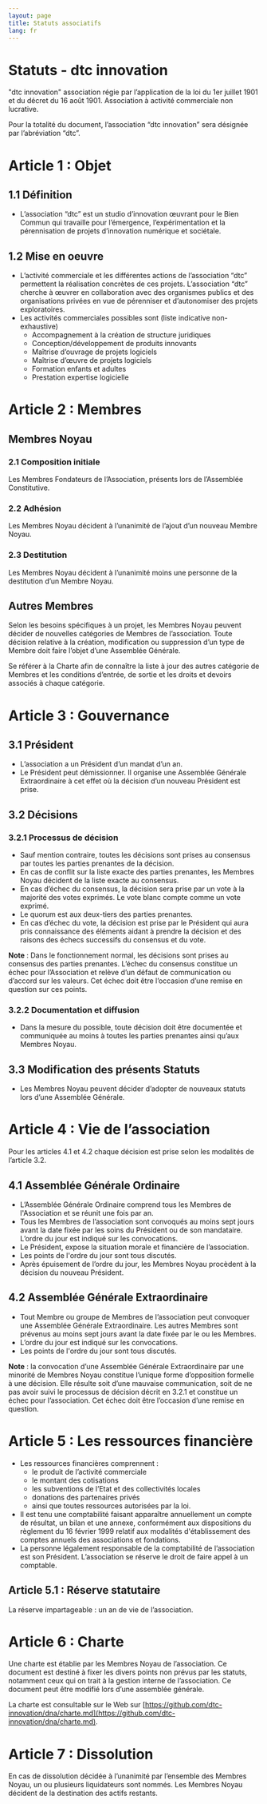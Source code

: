 ```yaml
---
layout: page
title: Statuts associatifs
lang: fr
---
```


# Statuts - dtc innovation


"dtc innovation" association régie par l’application de la loi du 1er juillet 1901 et du décret du 16 août 1901. Association à activité commerciale non lucrative.

Pour la totalité du document, l’association “dtc innovation” sera désignée par l’abréviation “dtc”.

# Article 1 : Objet

## 1.1 Définition

- L’association “dtc” est un studio d’innovation œuvrant pour le Bien Commun qui travaille pour l’émergence, l’expérimentation et la pérennisation de projets d’innovation numérique et sociétale.

## 1.2 Mise en oeuvre

- L’activité commerciale et les différentes actions de l’association “dtc” permettent la réalisation concrètes de ces projets. L’association “dtc” cherche à œuvrer en collaboration avec des organismes publics et des organisations privées en vue de pérenniser et d’autonomiser des projets exploratoires.
- Les activités commerciales possibles sont (liste indicative non-exhaustive)
  - Accompagnement à la création de structure juridiques
  - Conception/développement de produits innovants
  - Maîtrise d’ouvrage de projets logiciels
  - Maîtrise d’œuvre de projets logiciels
  - Formation enfants et adultes
  - Prestation expertise logicielle

# Article 2 : Membres

## Membres Noyau

### 2.1 Composition initiale

Les Membres Fondateurs de l’Association, présents lors de l’Assemblée Constitutive.

### 2.2 Adhésion

Les Membres Noyau décident à l’unanimité de l’ajout d’un nouveau Membre Noyau.

### 2.3 Destitution

Les Membres Noyau décident à l’unanimité moins une personne de la destitution d’un Membre Noyau.

## Autres Membres

Selon les besoins spécifiques à un projet, les Membres Noyau peuvent décider de nouvelles catégories de Membres de l’association. Toute décision relative à la création, modification ou suppression d’un type de Membre doit faire l’objet d’une Assemblée Générale.

Se référer à la Charte afin de connaître la liste à jour des autres catégorie de Membres et les conditions d’entrée, de sortie et les droits et devoirs associés à chaque catégorie.


# Article 3 : Gouvernance

## 3.1 Président

- L’association a un Président d’un mandat d’un an.
- Le Président peut démissionner. Il organise une Assemblée Générale Extraordinaire à cet effet où la décision d’un nouveau Président est prise.

## 3.2 Décisions

### 3.2.1 Processus de décision

- Sauf mention contraire, toutes les décisions sont prises au consensus par toutes les parties prenantes de la décision.
- En cas de conflit sur la liste exacte des parties prenantes, les Membres Noyau décident de la liste exacte au consensus.
- En cas d’échec du consensus, la décision sera prise par un vote à la majorité des votes exprimés. Le vote blanc compte comme un vote exprimé.
- Le quorum est aux deux-tiers des parties prenantes.
- En cas d’échec du vote, la décision est prise par le Président qui aura pris connaissance des éléments aidant à prendre la décision et des raisons des échecs successifs du consensus et du vote.

**Note** : Dans le fonctionnement normal, les décisions sont prises au consensus des parties prenantes. L’échec du consensus constitue un échec pour l’Association et relève d’un défaut de communication ou d’accord sur les valeurs. Cet échec doit être l’occasion d’une remise en question sur ces points.

### 3.2.2 Documentation et diffusion

- Dans la mesure du possible, toute décision doit être documentée et communiquée au moins à toutes les parties prenantes ainsi qu’aux Membres Noyau.

## 3.3 Modification des présents Statuts

- Les Membres Noyau peuvent décider d’adopter de nouveaux statuts lors d’une Assemblée Générale.


# Article 4 : Vie de l’association

Pour les articles 4.1 et 4.2 chaque décision est prise selon les modalités de l’article 3.2.

## 4.1 Assemblée Générale Ordinaire

- L’Assemblée Générale Ordinaire comprend tous les Membres de l'Association et se réunit une fois par an.
- Tous les Membres de l’association sont convoqués au moins sept jours avant la date fixée par les soins du Président ou de son mandataire. L’ordre du jour est indiqué sur les convocations.
- Le Président, expose la situation morale et financière de l’association.
- Les points de l'ordre du jour sont tous discutés.
- Après épuisement de l’ordre du jour, les Membres Noyau procèdent à la décision du nouveau Président.

## 4.2 Assemblée Générale Extraordinaire

- Tout Membre ou groupe de Membres de l’association peut convoquer une Assemblée Générale Extraordinaire. Les autres Membres sont prévenus au moins sept jours avant la date fixée par le ou les Membres.
- L’ordre du jour est indiqué sur les convocations.
- Les points de l'ordre du jour sont tous discutés.

**Note** : la convocation d’une Assemblée Générale Extraordinaire par une minorité de Membres Noyau constitue l’unique forme d’opposition formelle à une décision. Elle résulte soit d’une mauvaise communication, soit de ne pas avoir suivi le processus de décision décrit en 3.2.1 et constitue un échec pour l’association. Cet échec doit être l’occasion d’une remise en question.


# Article 5 : Les ressources financière

- Les ressources financières comprennent :
  - le produit de l’activité commerciale
  - le montant des cotisations
  - les subventions de l’Etat et des collectivités locales
  - donations des partenaires privés
  - ainsi que toutes ressources autorisées par la loi.
- Il est tenu une comptabilité faisant apparaître annuellement un compte de résultat, un bilan et une annexe, conformément aux dispositions du règlement du 16 février 1999 relatif aux modalités d'établissement des comptes annuels des associations et fondations.
- La personne légalement responsable de la comptabilité de l’association est son Président. L’association se réserve le droit de faire appel à un comptable.

## Article 5.1 : Réserve statutaire

La réserve impartageable : un an de vie de l’association.


# Article 6 : Charte

Une charte est établie par les Membres Noyau de l’association. Ce document est destiné à fixer les divers points non prévus par les statuts, notamment ceux qui on trait à la gestion interne de l’association. Ce document peut être modifié lors d’une assemblée générale.

La charte est consultable sur le Web sur [https://github.com/dtc-innovation/dna/charte.md](https://github.com/dtc-innovation/dna/charte.md).

# Article 7 : Dissolution

En cas de dissolution décidée à l’unanimité par l’ensemble des Membres Noyau, un ou plusieurs liquidateurs sont nommés. Les Membres Noyau décident de la destination des actifs restants.
